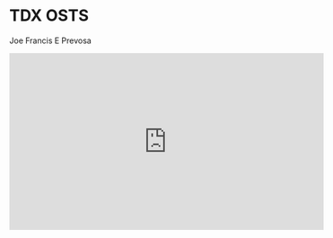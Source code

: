 # TDX OSTS
Joe Francis E Prevosa 

<iframe width="560" height="315" src="https://youtu.be/e5z8ynKXrDo?list=PLUOdSG-n1jg3n6A0fCMEhUzn2CMh88jDO" title="YouTube video player" frameborder="0" allow="accelerometer; autoplay; clipboardwrite; encrypted-media; gyroscope; picture-in-picture; web-share" allowfullscreen></iframe>




